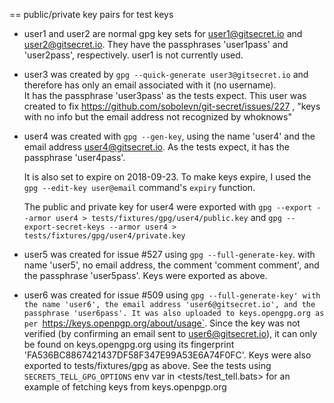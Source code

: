 == public/private key pairs for test keys

* user1 and user2 are normal gpg key sets for user1@gitsecret.io and 
  user2@gitsecret.io. They have the passphrases 'user1pass' and 'user2pass', 
  respectively.
  user1 is not currently used.

* user3 was created by `gpg --quick-generate user3@gitsecret.io` 
  and therefore has only an email associated with it (no username).  
  It has the passphrase 'user3pass' as the tests expect.
  This user was created to fix https://github.com/sobolevn/git-secret/issues/227 ,
  "keys with no info but the email address not recognized by whoknows"

* user4 was created with `gpg --gen-key`, using the name 'user4'
  and the email address user4@gitsecret.io. As the tests expect,
  it has the passphrase 'user4pass'.  

  It is also set to expire on 2018-09-23. To make keys expire, I used the 
  `gpg --edit-key user@email` command's `expiry` function.

  The public and private key for user4 were exported with
    `gpg --export --armor user4 > tests/fixtures/gpg/user4/public.key`
  and
    `gpg --export-secret-keys --armor user4 > tests/fixtures/gpg/user4/private.key`

* user5 was created for issue #527 using `gpg --full-generate-key`.
  with name 'user5', no email address, the comment 'comment comment', and 
  the passphrase 'user5pass'.  Keys were exported as above.
  
* user6 was created for issue #509 using `gpg --full-generate-key'
  with the name 'user6', the email address 'user6@gitsecret.io',
  and the passphrase 'user6pass'. It was also uploaded to keys.opengpg.org
  as per `https://keys.openpgp.org/about/usage`. Since the key was not verified
  (by confirming an email sent to user6@gitsecret.io), it can only be found on
  keys.opengpg.org using its fingerprint 'FA536BC8867421437DF58F347E99A53E6A74F0FC'.
  Keys were also exported to tests/fixtures/gpg as above.
  See the tests using `SECRETS_TELL_GPG_OPTIONS` env var in <tests/test_tell.bats>
  for an example of fetching keys from keys.openpgp.org
